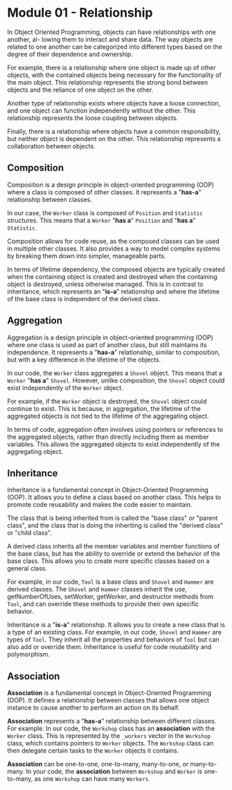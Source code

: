 # Module 01 - Relationship

In Object Oriented Programming, objects can have relationships with one another, al-
lowing them to interact and share data. The way objects are related to one another can
be categorized into different types based on the degree of their dependence and ownership. 

For example, there is a relationship where one object is made up of other objects,
with the contained objects being necessary for the functionality of the main object. This
relationship represents the strong bond between objects and the reliance of one object on
the other.

Another type of relationship exists where objects have a loose connection, and one
object can function independently without the other. This relationship represents the
loose coupling between objects.

Finally, there is a relationship where objects have a common responsibility, but neither
object is dependent on the other. This relationship represents a collaboration between
objects.

## Composition
Composition is a design principle in object-oriented programming (OOP) where a class is composed of other classes. It represents a "**has-a**" relationship between classes.

In our case, the `Worker` class is composed of `Position` and `Statistic` structures. This means that a `Worker` "**has a**" `Position` and "**has a**" `Statistic`.

Composition allows for code reuse, as the composed classes can be used in multiple other classes. It also provides a way to model complex systems by breaking them down into simpler, manageable parts.

In terms of lifetime dependency, the composed objects are typically created when the containing object is created and destroyed when the containing object is destroyed, unless otherwise managed. This is in contrast to inheritance, which represents an "**is-a**" relationship and where the lifetime of the base class is independent of the derived class.

## Aggregation

Aggregation is a design principle in object-oriented programming (OOP) where one class is used as part of another class, but still maintains its independence. It represents a "**has-a**" relationship, similar to composition, but with a key difference in the lifetime of the objects.

In our code, the `Worker` class aggregates a `Shovel` object. This means that a `Worker` "**has a**" `Shovel`. However, unlike composition, the `Shovel` object could exist independently of the `Worker` object.

For example, if the `Worker` object is destroyed, the `Shovel` object could continue to exist. This is because, in aggregation, the lifetime of the aggregated objects is not tied to the lifetime of the aggregating object.

In terms of code, aggregation often involves using pointers or references to the aggregated objects, rather than directly including them as member variables. This allows the aggregated objects to exist independently of the aggregating object.

## Inheritance

Inheritance is a fundamental concept in Object-Oriented Programming (OOP). It allows you to define a class based on another class. This helps to promote code reusability and makes the code easier to maintain.

The class that is being inherited from is called the "base class" or "parent class", and the class that is doing the inheriting is called the "derived class" or "child class".

A derived class inherits all the member variables and member functions of the base class, but has the ability to override or extend the behavior of the base class. This allows you to create more specific classes based on a general class.

For example, in our code, `Tool` is a base class and `Shovel` and `Hammer` are derived classes. The `Shovel` and `Hammer` classes inherit the use, getNumberOfUses, setWorker, getWorker, and destructor methods from `Tool`, and can override these methods to provide their own specific behavior.

Inheritance is a "**is-a**" relationship. It allows you to create a new class that is a type of an existing class. For example, in our code, `Shovel` and `Hammer` are types of `Tool`. They inherit all the properties and behaviors of `Tool` but can also add or override them. Inheritance is useful for code reusability and polymorphism.

## Association
**Association** is a fundamental concept in Object-Oriented Programming (OOP). It defines a relationship between classes that allows one object instance to cause another to perform an action on its behalf.

**Association** represents a "**has-a**" relationship between different classes. For example. In our code, the `Workshop` class has an **association** with the `Worker` class. This is represented by the `_workers` vector in the `Workshop` class, which contains pointers to `Worker` objects. The `Workshop` class can then delegate certain tasks to the `Worker` objects it contains.

**Association** can be one-to-one, one-to-many, many-to-one, or many-to-many. In your code, the **association** between `Workshop` and `Worker` is one-to-many, as one `Workshop` can have many `Workers`.